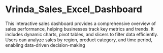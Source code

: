 # Vrinda_Sales_Excel_Dashboard
This interactive sales dashboard provides a comprehensive overview of sales performance, helping businesses track key metrics and trends. It includes dynamic charts, pivot tables, and slicers to filter data efficiently. Users can analyze sales by region, product category, and time period, enabling data-driven decision-making
